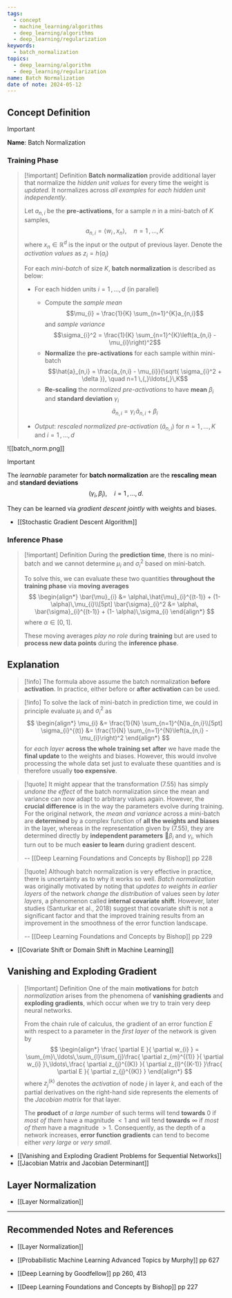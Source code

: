 ```yaml
---
tags:
  - concept
  - machine_learning/algorithms
  - deep_learning/algorithms
  - deep_learning/regularization
keywords:
  - batch_normalization
topics:
  - deep_learning/algorithm
  - deep_learning/regularization
name: Batch Normalization
date of note: 2024-05-12
---
```


## Concept Definition

>[!important]
>**Name**: Batch Normalization

### Training Phase

>[!important] Definition
>**Batch normalization** provide additional layer that normalize the *hidden unit values* for every time the weight is *updated.* It normalizes across *all examples* for *each hidden unit independently*.
>
>Let $a_{n,i}$ be the **pre-activations**, for a sample $n$ in a mini-batch  of $K$ samples, 
>$$
>a_{n,i} = \left\langle  w_{i}\,,\, x_{n} \right\rangle, \quad n=1 \,{,}\ldots{,}\,K
>$$
>where $x_{n}\in \mathbb{R}^{d}$ is the input or the output of previous layer. Denote the *activation values*  as $z_{i} = h(a_{i})$
>
>For each *mini-batch* of size $K$, **batch normalization** is described as below:
>- For each hidden units $i=1\,{,}\ldots{,}\,d$ (in parallel)
>	- Compute the *sample mean* $$\mu_{i} = \frac{1}{K} \sum_{n=1}^{K}a_{n,i}$$ and *sample variance* $$\sigma_{i}^2 = \frac{1}{K} \sum_{n=1}^{K}\left(a_{n,i} - \mu_{i}\right)^2$$
>	- **Normalize** the **pre-activations** for each sample within mini-batch $$\hat{a}_{n,i} = \frac{a_{n,i} - \mu_{i}}{\sqrt{ \sigma_{i}^2 + \delta  }}, \quad n=1 \,{,}\ldots{,}\,K$$
>	- **Re-scaling** the *normalized pre-activations* to have **mean** $\beta_{i}$ and **standard deviation** $\gamma_{i}$ $$\tilde{a}_{n,i} = \gamma_{i}\,\hat{a}_{n,i} + \beta_{i}$$
>  
>- *Output*: *rescaled normalized pre-activation* $(\tilde{a}_{n,i})$ for $n=1\,{,}\ldots{,}\,K$ and $i=1\,{,}\ldots{,}\,d$ 


![[batch_norm.png]]


>[!important]
>The *learnable* parameter for **batch normalization** are the **rescaling mean** and **standard deviations** $$(\gamma_{i}, \beta_{i}), \quad i=1\,{,}\ldots{,}\,d.$$
>
>They can be learned via *gradient descent jointly* with weights and biases.

- [[Stochastic Gradient Descent Algorithm]]

### Inference Phase

>[!important] Definition
>During the **prediction time**, there is no mini-batch and we cannot determine $\mu_{i}$ and $\sigma_{i}^2$ based on mini-batch. 
>
>To solve this, we can evaluate these two quantities **throughout the training phase** via **moving averages**
>$$
>\begin{align*}
> \bar{\mu}_{i} &= \alpha\,\hat{\mu}_{i}^{(t-1)} + (1- \alpha)\,\mu_{i}\\[5pt]
> \bar{\sigma}_{i}^2 &= \alpha\, \bar{\sigma}_{i}^{(t-1)} + (1- \alpha)\,\sigma_{i} 
>\end{align*}
>$$
>where $\alpha\in [0,1]$. 
>
>These moving averages *play no role* during **training** but are used to **process new data points** during the **inference phase**.



## Explanation

>[!info]
>The formula above assume the batch normalization **before activation**. In practice, either before or **after activation** can be used.

>[!info]
>To solve the lack of mini-batch in prediction time, we could in principle evaluate $\mu_{i}$ and $\sigma_{i}^2$ as 
>$$
>\begin{align*}
> \mu_{i} &= \frac{1}{N} \sum_{n=1}^{N}a_{n,i}\\[5pt]
> \sigma_{i}^{(t)} &= \frac{1}{N} \sum_{n=1}^{N}\left(a_{n,i} - \mu_{i}\right)^2
>\end{align*}
>$$
>for *each layer* **across the whole training set** **after** we have made the **final update** to the weights and biases. However, this would involve processing the whole data set just to evaluate these quantities and is therefore usually **too expensive**.


>[!quote]
>It might appear that the transformation (7.55) has simply *undone the effect* of the batch normalization since the mean and variance can now adapt to arbitrary values again. However, the **crucial difference** is in the way the parameters evolve during training. For the original network, the *mean and variance* across a mini-batch are **determined** by a complex function of **all the weights and biases** in the layer, whereas in the representation given by (7.55), they are determined directly by **independent parameters** $\beta_{i}$ and $\gamma_{i}$, which turn out to be much **easier to learn** during gradient descent.
>
>-- [[Deep Learning Foundations and Concepts by Bishop]] pp 228

>[!quote]
>Although batch normalization is very effective in practice, there is uncertainty as to why it works so well. *Batch normalization* was originally motivated by noting that *updates to weights in earlier layers* of the network *change the distribution* of values seen by *later layers*, a phenomenon called **internal covariate shift**. However, later studies (Santurkar et al., 2018) suggest that covariate shift is not a significant factor and that the improved training results from an improvement in the smoothness of the error function landscape.
>
>-- [[Deep Learning Foundations and Concepts by Bishop]] pp 229

- [[Covariate Shift or Domain Shift in Machine Learning]]

## Vanishing and Exploding Gradient

>[!important] Definition
>One of the main **motivations** for *batch normalization* arises from the phenomena of **vanishing gradients** and **exploding gradients**, which occur when we try to train very deep neural networks. 
>
>From the chain rule of calculus, the gradient of an error function $E$ with respect to a parameter in the *first layer* of the network is given by
>$$
>\begin{align*}
> \frac{ \partial E }{ \partial w_{i} } = \sum_{m}\,\ldots\,\sum_{l}\sum_{j}\frac{ \partial z_{m}^{(1)} }{ \partial w_{i} }\,\ldots\,\frac{ \partial z_{j}^{(K)} }{ \partial z_{l}^{(K-1)} }\frac{ \partial E }{ \partial z_{j}^{(K)} }
>\end{align*}
>$$
>where $z_{j}^{(k)}$ denotes the *activation* of node $j$ in layer $k$, and each of the partial derivatives on the right-hand side represents the elements of the *Jacobian matrix* for that layer.
>
>The **product** of *a large number* of such terms will tend **towards** $0$ if *most of them* have a magnitude $< 1$ and will tend **towards** $\infty$ if *most of them* have a magnitude $> 1$. Consequently, as the depth of a network increases, **error function gradients** can tend to become either *very large* or *very small*.

- [[Vanishing and Exploding Gradient Problems for Sequential Networks]]
- [[Jacobian Matrix and Jacobian Determinant]]

## Layer Normalization

- [[Layer Normalization]]




-----------
##  Recommended Notes and References

- [[Layer Normalization]]


- [[Probabilistic Machine Learning Advanced Topics by Murphy]] pp 627
- [[Deep Learning by Goodfellow]] pp 260, 413
- [[Deep Learning Foundations and Concepts by Bishop]] pp 227